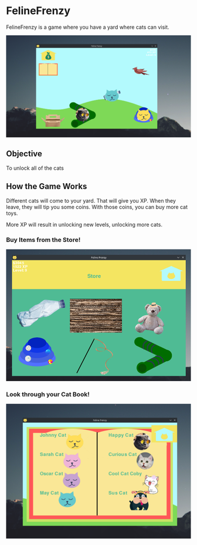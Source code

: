 # FelineFrenzy
FelineFrenzy is a game where you have a yard where cats can visit.

![Homescreen of Feline Frenzy](preview_images/preview_image.png)

## Objective
To unlock all of the cats

## How the Game Works
Different cats will come to your yard. That will give you XP.
When they leave, they will tip you some coins. With those coins, you can buy more cat toys.

More XP will result in unlocking new levels, unlocking more cats.

### Buy Items from the Store!
![The Store](preview_images/store_preview.png)

### Look through your Cat Book!
![Cat Book](preview_images/cat_book_preview.png)
